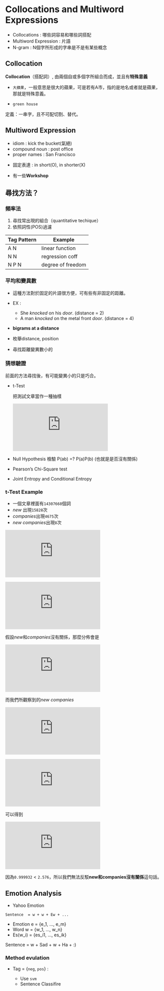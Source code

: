 # Collocations and Multiword Expressions

* Collocations : 哪些詞容易和哪些詞搭配
* Multiword Expression : 片語
* N-gram : N個字所形成的字串是不是有某些概念

## Collocation

**Collocation**（搭配詞）, 由兩個自或多個字所組合而成，並且有**特殊意義**

- `大蘋果`，一般意思是很大的蘋果，可是若有A市，指的是地名或者就是蘋果，
  那就是特殊意義。

- `green house`

定義：一串字，且不可配切割、替代。

## Multiword Expression

- idiom : kick the bucket(氣絕)
- compound noun : post office
- proper names : San Francisco

* 固定表達 : in short(O), in shorter(X)

* 有一些**Workshop**

## 尋找方法？

### 頻率法

1. 尋找常出現的組合（quantitative techique）
1. 依照詞性(POS)過濾

| Tag Pattern | Example           | 
| ----------- | ----------------- |
| A N         | linear function   |
| N N         | regression coff   |
| N P N       | degree of freedom | 


### 平均和變異數

* 這種方法對於固定的片語很方便，可有些有非固定的距離。

* EX : 
    - She *knocked* on his *door*. (distance = 2)
    - A man *knocked* on the metal front *door*. (distance = 4)

* **bigrams at a distance**
* 枚舉distance, position
* 尋找距離變異數小的

### 猜想驗證

前面的方法尋找後，有可能變異小的只是巧合。

* t-Test

    把測試文章當作一種抽樣
    
    ![](https://latex.codecogs.com/gif.latex?t%20%3D%20%5Cfrac%7B%5Cbar%7Bx%7D%20-%20%5Cmu%7D%7B%5Csqrt%7B%5Cfrac%7Bs%5E2%7D%7BN%7D%7D%7D)

* Null Hypothesis
    檢驗 P(ab) =? P(a)P(b) (也就是是否沒有關係)

* Pearson’s Chi-Square test

* Joint Entropy and Conditional Entropy

### t-Test Example

* 一個文章裡面有`14307668`個詞
* *new* 出現`15828`次
* *companies*出現`4675`次
* *new companies*出現`8`次

![](https://latex.codecogs.com/gif.latex?P%28new%29%20%3D%20%5Cfrac%7B15828%7D%7B14307668%7D)

![](https://latex.codecogs.com/gif.latex?P%28companies%29%20%3D%20%5Cfrac%7B4675%7D%7B14307668%7D)

假設*new*和*companies*沒有關係，那麼分佈會是

![](https://latex.codecogs.com/gif.latex?%5Cmu%20%3D%20P%28new%29P%28companies%29%20%3D%203.615%20%5Ctimes%2010%5E%7B-7%7D)

而我們所觀察到的*new companies*

![](https://latex.codecogs.com/gif.latex?%5Cbar%7Bx%7D%20%3D%20%5Cfrac%7B8%7D%7B14307668%7D%20%3D%205.591%20%5Ctimes%2010%5E%7B-7%7D)

![](https://latex.codecogs.com/gif.latex?s%5E2%20%3D%20p%281-p%29%20%5Capprox%20p%20%3D%205.591%20%5Ctimes%2010%5E%7B-7%7D)

可以得到

![](https://latex.codecogs.com/gif.latex?t%20%3D%200.99932)

因為`0.999932` < `2.576`，所以我們無法反駁**new和companies沒有關係**這句話。

## Emotion Analysis

* Yahoo Emotion

```
Sentence  = w + w + Ew + ...
```

* Emotion e = {e_1, ..., e_m}
* Word w = {w_1, ..., w_n}
* Es(w_i) = {es_i1, ..., es_ik} 

Sentence = w + Sad + w + Ha + :)

### Method evulation

* Tag = {`neg`, `pos`} : 
    
    * Use `svm`
    * Sentence Classifire
